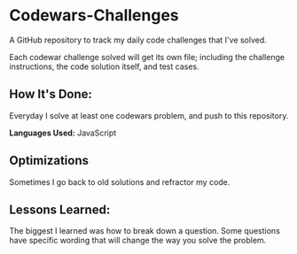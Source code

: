 # Codewars-Challenges
A GitHub repository to track my daily code challenges that I've solved.

Each codewar challenge solved will get its own file; including the challenge instructions, the code solution itself, and test cases.

## How It's Done:

Everyday I solve at least one codewars problem, and push to this repository.

**Languages Used:** JavaScript

## Optimizations
Sometimes I go back to old solutions and refractor my code.

## Lessons Learned:
The biggest I learned was how to break down a question. Some questions have specific wording that will change the way you solve the problem.
